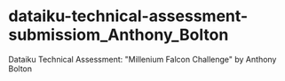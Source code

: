 # dataiku-technical-assessment-submissiom_Anthony_Bolton
Dataiku Technical Assessment: "Millenium Falcon Challenge" by Anthony Bolton
